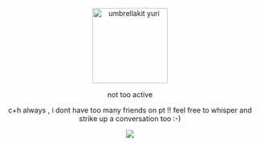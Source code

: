 <p align="center">
    <img width="150" src="https://file.garden/ZlS7CzBYblwbIgQe/umbrellakit.jpg" alt="umbrellakit yuri">
    <p align="center">not too active
        <p align="center">c+h always , i dont have too many friends on pt !! feel free to whisper and strike up a conversation too :-)
</p>
<p align=center> <img src=https://komarev.com/ghpvc/?username=villicrow&color=8897b8&style=flat-square&label=❄>
